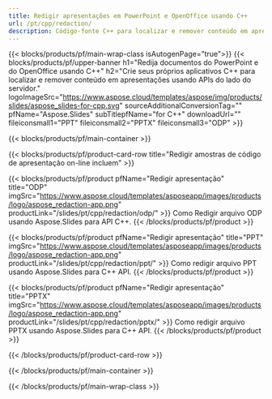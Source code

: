 ```yaml
---
title: Redigir apresentações em PowerPoint e OpenOffice usando C++
url: /pt/cpp/redaction/
description: Código-fonte C++ para localizar e remover conteúdo em apresentações do PowerPoint e OpenOffice™
---
```


{{< blocks/products/pf/main-wrap-class isAutogenPage="true">}}
{{< blocks/products/pf/upper-banner h1="Redija documentos do PowerPoint e do OpenOffice usando C++" h2="Crie seus próprios aplicativos C++ para localizar e remover conteúdo em apresentações usando APIs do lado do servidor." logoImageSrc="https://www.aspose.cloud/templates/aspose/img/products/slides/aspose_slides-for-cpp.svg" sourceAdditionalConversionTag="" pfName="Aspose.Slides" subTitlepfName="for C++" downloadUrl="" fileiconsmall1="PPT" fileiconsmall2="PPTX" fileiconsmall3="ODP" >}}

{{< blocks/products/pf/main-container >}}

{{< blocks/products/pf/product-card-row title="Redigir amostras de código de apresentação on-line incluem" >}}

{{< blocks/products/pf/product pfName="Redigir apresentação" title="ODP" imgSrc="https://www.aspose.cloud/templates/asposeapp/images/products/logo/aspose_redaction-app.png" productLink="/slides/pt/cpp/redaction/odp/" >}}
Como Redigir arquivo ODP usando Aspose.Slides para API C++.
{{< /blocks/products/pf/product >}}

{{< blocks/products/pf/product pfName="Redigir apresentação" title="PPT" imgSrc="https://www.aspose.cloud/templates/asposeapp/images/products/logo/aspose_redaction-app.png" productLink="/slides/pt/cpp/redaction/ppt/" >}}
Como redigir arquivo PPT usando Aspose.Slides para C++ API.
{{< /blocks/products/pf/product >}}

{{< blocks/products/pf/product pfName="Redigir apresentação" title="PPTX" imgSrc="https://www.aspose.cloud/templates/asposeapp/images/products/logo/aspose_redaction-app.png" productLink="/slides/pt/cpp/redaction/pptx/" >}}
Como redigir arquivo PPTX usando Aspose.Slides para C++ API.
{{< /blocks/products/pf/product >}}



{{< /blocks/products/pf/product-card-row >}}

{{< /blocks/products/pf/main-container >}}
    
{{< /blocks/products/pf/main-wrap-class >}}
